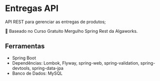 # Entregas API

API REST para gerenciar as entregas de produtos;

🌊 Baseado no Curso Gratuito Mergulho Spring Rest da Algaworks.

## Ferramentas
* Spring Boot
* Dependências: Lombok, Flyway, spring-web, spring-validation, spring-devtools, spring-data-jpa
* Banco de Dados: MySQL